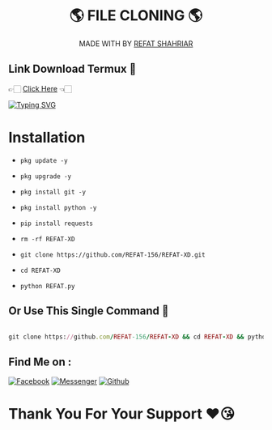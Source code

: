 <h1 align="center">
 🌎 FILE CLONING 🌎
</h1>
</div>
<p align="center">
  MADE WITH BY <a href="https://github.com/REFAT-156">REFAT SHAHRIAR</a>
</p>
<p align="center">

## Link Download Termux 🤍
👉🏻 [Click Here](https://f-droid.org/repo/com.termux_118.apk) 👈🏻

[![Typing SVG](https://readme-typing-svg.herokuapp.com?font=Neuton&size=23&color=30FF40&background=000000¢er=true&vCenter=true&width=350&height=55&lines=YOU+RESPECT+ME+I+RESPECT+YOU+😊;YOU+DISPECT+ME+I+FUCK+YOU+🙂)](https://git.io/typing-svg)
 
# Installation
 
- `pkg update -y`
 
- `pkg upgrade -y`
 
- `pkg install git -y`
 
- `pkg install python -y`

- `pip install requests`
 
- `rm -rf REFAT-XD`
 
- `git clone https://github.com/REFAT-156/REFAT-XD.git`
 
- `cd REFAT-XD`

- `python REFAT.py`

## Or Use This Single Command 💁
```ruby

git clone https://github.com/REFAT-156/REFAT-XD && cd REFAT-XD && python REFAT.py

```
## Find Me on :
 
[![Facebook](https://img.shields.io/badge/Facebook-green?style=for-the-badge&logo=facebook)](https://fb.com/FHRBROO)
[![Messenger](https://img.shields.io/badge/Chat-Messenger-blue?style=for-the-badge&logo=messenger)](https://m.me/FHRBROO)
[![Github](https://img.shields.io/badge/Github-REFAT-156green?style=for-the-badge&logo=github)](https://github.com/REFAT-156)
 
# Thank You For Your Support ❤️😘
